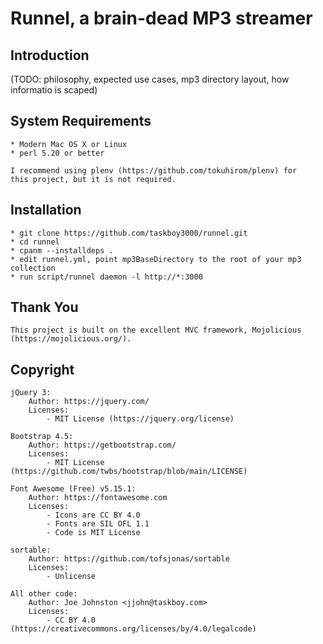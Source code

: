 # Runnel, a brain-dead MP3 streamer

## Introduction

   (TODO: philosophy, expected use cases, mp3 directory layout, how informatio is scaped)
        
## System Requirements  

    * Modern Mac OS X or Linux
    * perl 5.20 or better

    I recommend using plenv (https://github.com/tokuhirom/plenv) for
    this project, but it is not required.
        
## Installation

    * git clone https://github.com/taskboy3000/runnel.git
    * cd runnel
    * cpanm --installdeps .
    * edit runnel.yml, point mp3BaseDirectory to the root of your mp3 collection
    * run script/runnel daemon -l http://*:3000

## Thank You

    This project is built on the excellent MVC framework, Mojolicious (https://mojolicious.org/).
    
## Copyright

    jQuery 3:
        Author: https://jquery.com/
        Licenses:
            - MIT License (https://jquery.org/license)
    
    Bootstrap 4.5:
        Author: https://getbootstrap.com/
        Licenses:
            - MIT License (https://github.com/twbs/bootstrap/blob/main/LICENSE)

    Font Awesome (Free) v5.15.1:
        Author: https://fontawesome.com
        Licenses:
            - Icons are CC BY 4.0
            - Fonts are SIL OFL 1.1
            - Code is MIT License
    
    sortable:
        Author: https://github.com/tofsjonas/sortable
        Licenses:
            - Unlicense
    
    All other code:
        Author: Joe Johnston <jjohn@taskboy.com>
        Licenses:
            - CC BY 4.0 (https://creativecommons.org/licenses/by/4.0/legalcode)
